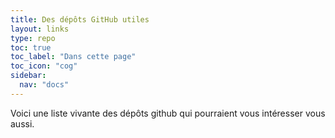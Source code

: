 ```yaml
---
title: Des dépôts GitHub utiles
layout: links
type: repo
toc: true
toc_label: "Dans cette page"
toc_icon: "cog"
sidebar:
  nav: "docs"
---
```


Voici une liste vivante des dépôts github qui pourraient vous intéresser vous aussi.
